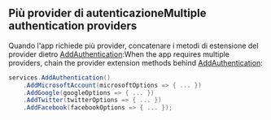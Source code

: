 ## <a name="multiple-authentication-providers"></a><span data-ttu-id="c4b60-101">Più provider di autenticazione</span><span class="sxs-lookup"><span data-stu-id="c4b60-101">Multiple authentication providers</span></span>

<span data-ttu-id="c4b60-102">Quando l'app richiede più provider, concatenare i metodi di estensione del provider dietro [AddAuthentication](/dotnet/api/microsoft.extensions.dependencyinjection.authenticationservicecollectionextensions.addauthentication):</span><span class="sxs-lookup"><span data-stu-id="c4b60-102">When the app requires multiple providers, chain the provider extension methods behind [AddAuthentication](/dotnet/api/microsoft.extensions.dependencyinjection.authenticationservicecollectionextensions.addauthentication):</span></span>

```csharp
services.AddAuthentication()
    .AddMicrosoftAccount(microsoftOptions => { ... })
    .AddGoogle(googleOptions => { ... })
    .AddTwitter(twitterOptions => { ... })
    .AddFacebook(facebookOptions => { ... });
```
